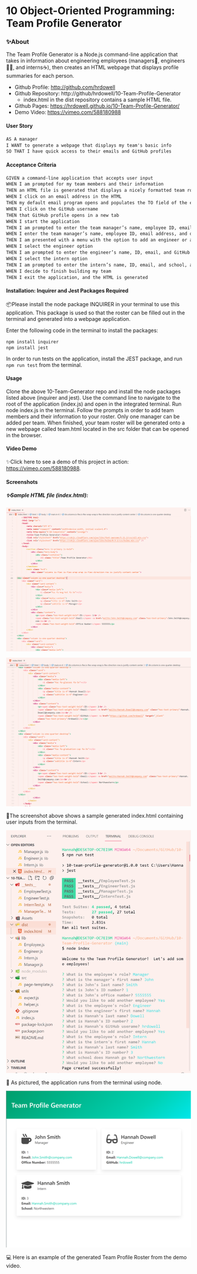 # 10 Object-Oriented Programming: Team Profile Generator



### ✨About

The Team Profile Generator is a Node.js command-line application that takes in information about engineering employees (managers💼, engineers👩‍🔬, and interns☕), then creates an HTML webpage that displays profile summaries for each person.

- Github Profile: http://github.com/hrdowell
- Github Repository: http://github/hrdowell/10-Team-Profile-Generator
  - index.html in the dist repository contains a sample HTML file. 
- Github Pages: https://hrdowell.github.io/10-Team-Profile-Generator/
- Demo Video: https://vimeo.com/588180988



#### User Story

```md
AS A manager
I WANT to generate a webpage that displays my team's basic info
SO THAT I have quick access to their emails and GitHub profiles
```



#### Acceptance Criteria

```md
GIVEN a command-line application that accepts user input
WHEN I am prompted for my team members and their information
THEN an HTML file is generated that displays a nicely formatted team roster based on user input
WHEN I click on an email address in the HTML
THEN my default email program opens and populates the TO field of the email with the address
WHEN I click on the GitHub username
THEN that GitHub profile opens in a new tab
WHEN I start the application
THEN I am prompted to enter the team manager’s name, employee ID, email address, and office number
WHEN I enter the team manager’s name, employee ID, email address, and office number
THEN I am presented with a menu with the option to add an engineer or an intern or to finish building my team
WHEN I select the engineer option
THEN I am prompted to enter the engineer’s name, ID, email, and GitHub username, and I am taken back to the menu
WHEN I select the intern option
THEN I am prompted to enter the intern’s name, ID, email, and school, and I am taken back to the menu
WHEN I decide to finish building my team
THEN I exit the application, and the HTML is generated
```



#### Installation: Inquirer and Jest Packages Required

📦Please install the node package INQUIRER in your terminal  to use this application. This package is used so that the roster can be filled out in the terminal and generated into a webpage application.

Enter the following code in the terminal to install the packages:

```
npm install inquirer
npm install jest
```

In order to run tests on the application, install the JEST package, and run `npm run test`  from the terminal.



#### Usage

Clone the above 10-Team-Generator repo and install the node packages listed above (inquirer and jest). Use the command line to navigate to the root of the application (index.js) and open in the integrated terminal. Run node index.js in the terminal. Follow the prompts in order to add team members and their information to your roster. Only one manager can be added per team. When finished, your team roster will be generated onto a new webpage called team.html located in the src folder that can be opened in the browser.



#### Video Demo

✨Click here to see a demo of this project in action: https://vimeo.com/588180988.



#### Screenshots

##### ✨Sample HTML file (index.html):

![sample generated index.html file](./assets/sample-html-1.PNG)

![(continued) sample generated index.html file](./assets/sample-html-2.PNG)

📸The screenshot above shows a sample generated index.html containing user inputs from the terminal.



![Terminal Screenshot](./assets/terminal.PNG)

📸 As pictured, the application runs from the terminal using node. 



![Screenshot of Browser](./assets/webpage.PNG)

💻 Here is an example of the generated Team Profile Roster from the demo video.
